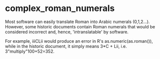 # complex_roman_numerals

Most software can easily translate Roman into Arabic numerals (0,1,2...). However, some historic documents contain Roman numerals that would be considered incorrect and, hence, 'intranslatable' by software. 

For example, iiiCLii would produce an error in R's as.numeric(as.roman()), while in the historic document, it simply means 3*C + Lii, i.e. 3"multiply"100+52=352.
